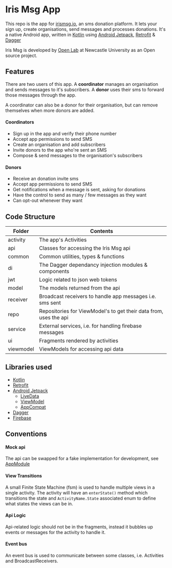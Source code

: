 # Iris Msg App

This repo is the app for [irismsg.io](https://irismsg.io), an sms donation platform.
It lets your sign up, create organisations, send messages and processes donations.
It's a native Android app, written in [Kotlin](https://kotlinlang.org/) using
[Android Jetpack](https://developer.android.com/jetpack/),
[Retrofit](https://square.github.io/retrofit/) &
[Dagger](https://google.github.io/dagger/)

Iris Msg is developed by [Open Lab](https://openlab.ncl.ac.uk) at Newcastle University as an Open source project.

## Features

There are two users of this app.
A **coordinator** manages an organisation and sends messages to it's subscribers.
A **donor** uses their sms to forward those messages through the app.

A coordinator can also be a donor for their organisation, but can remove themselves when more donors are added.

#### Coordinators

* Sign up in the app and verify their phone number
* Accept app permissions to send SMS
* Create an organisation and add subscribers
* Invite donors to the app who're sent an SMS
* Compose & send messages to the organisation's subscribers

#### Donors

* Receive an donation invite sms
* Accept app permissions to send SMS
* Get notifications when a message is sent, asking for donations
* Have the control to send as many / few messages as they want
* Can opt-out whenever they want

## Code Structure

Folder | Contents
------ | --------
activity  | The app's Activities
api       | Classes for accessing the Iris Msg api
common    | Common utilities, types & functions
di        | The Dagger dependancy injection modules & components
jwt       | Logic related to json web tokens
model     | The models returned from the api
receiver  | Broadcast receivers to handle app messages i.e. sms sent
repo      | Repositories for ViewModel's to get their data from, uses the api
service   | External services, i.e. for handling firebase messages
ui        | Fragments rendered by activities
viewmodel | ViewModels for accessing api data

## Libraries used

* [Kotlin](https://kotlinlang.org/)
* [Retrofit](https://square.github.io/retrofit/)
* [Android Jetpack](https://developer.android.com/jetpack/)
  * [LiveData](https://developer.android.com/topic/libraries/architecture/livedata)
  * [ViewModel](https://developer.android.com/topic/libraries/architecture/viewmodel)
  * [AppCompat](https://developer.android.com/topic/libraries/support-library/packages#v7-appcompat)
* [Dagger](https://google.github.io/dagger/)
* [Firebase](https://firebase.google.com/)

## Conventions

#### Mock api

The api can be swapped for a fake implementation for development, see [AppModule](/Users/rob/Developer/lab/iris-msg/app/src/main/java/uk/ac/ncl/openlab/irismsg/di/AppModule.kt)

#### View Transitions

A small Finite State Machine (fsm) is used to handle multiple views in a single activity.
The activity will have an `enterState()` method which transitions the state
and `ActivityName.State` associated enum to define what states the views can be in.

#### Api Logic

Api-related logic should not be in the fragments, instead it bubbles up events or messages for the activity to handle it.

#### Event bus

An event bus is used to communicate between some classes, i.e. Activities and BroadcastReceivers.
